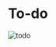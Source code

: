 # To-do

![todo](https://user-images.githubusercontent.com/59850458/109436416-3010e600-79fe-11eb-95a0-036ec8682d39.png)
